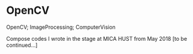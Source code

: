 # OpenCV
OpenCV; ImageProcessing; ComputerVision

Compose codes I wrote in the stage at MICA HUST from May 2018
[to be continued...]
